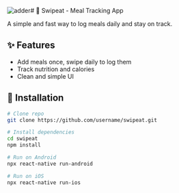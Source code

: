 ![adder](https://github.com/user-attachments/assets/6b2c139b-810c-4f28-a41e-d63f5f773d15)# 🍔 Swipeat - Meal Tracking App

A simple and fast way to log meals daily and stay on track.

## ✨ Features
- Add meals once, swipe daily to log them
- Track nutrition and calories
- Clean and simple UI

## 🚀 Installation

```bash
# Clone repo
git clone https://github.com/username/swipeat.git

# Install dependencies
cd swipeat
npm install

# Run on Android
npx react-native run-android

# Run on iOS
npx react-native run-ios
